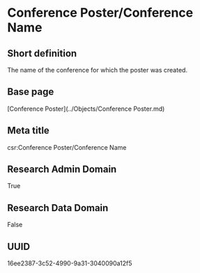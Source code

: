 # Conference Poster/Conference Name
## Short definition
The name of the conference for which the poster was created.
## Base page
[Conference Poster](../Objects/Conference Poster.md)
## Meta title
csr:Conference Poster/Conference Name
## Research Admin Domain
True
## Research Data Domain
False
## UUID
16ee2387-3c52-4990-9a31-3040090a12f5
